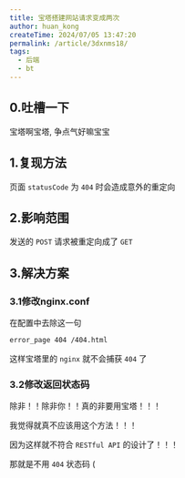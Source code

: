 ```yaml
---
title: 宝塔搭建网站请求变成两次
author: huan_kong
createTime: 2024/07/05 13:47:20
permalink: /article/3dxnms18/
tags:
  - 后端
  - bt
---
```


## 0.吐槽一下

宝塔啊宝塔, 争点气好嘛宝宝

## 1.复现方法

页面 `statusCode` 为 `404` 时会造成意外的重定向

## 2.影响范围

发送的 `POST` 请求被重定向成了 `GET`

## 3.解决方案

### 3.1修改nginx.conf

在配置中去除这一句

~~~ txt
error_page 404 /404.html
~~~

这样宝塔里的 `nginx` 就不会捕获 `404` 了

### 3.2修改返回状态码

除非！！除非你！！真的非要用宝塔！！！

我觉得就真不应该用这个方法！！！

因为这样就不符合 `RESTful API` 的设计了！！！

那就是不用 `404` 状态码 (
